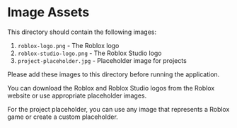 # Image Assets

This directory should contain the following images:

1. `roblox-logo.png` - The Roblox logo
2. `roblox-studio-logo.png` - The Roblox Studio logo
3. `project-placeholder.jpg` - Placeholder image for projects

Please add these images to this directory before running the application.

You can download the Roblox and Roblox Studio logos from the Roblox website or use appropriate placeholder images.

For the project placeholder, you can use any image that represents a Roblox game or create a custom placeholder.
